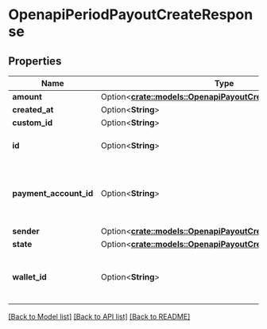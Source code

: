 # OpenapiPeriodPayoutCreateResponse

## Properties

Name | Type | Description | Notes
------------ | ------------- | ------------- | -------------
**amount** | Option<[**crate::models::OpenapiPayoutCreateResponseAmount**](openapi_PayoutCreateResponse_amount.md)> |  | [optional]
**created_at** | Option<**String**> |  | [optional]
**custom_id** | Option<**String**> |  | [optional]
**id** | Option<**String**> | The payout unique identifier | [optional]
**payment_account_id** | Option<**String**> | The recipient payment account receiving funds | [optional]
**sender** | Option<[**crate::models::OpenapiPayoutCreateResponseSender**](openapi_PayoutCreateResponse_sender.md)> |  | [optional]
**state** | Option<[**crate::models::OpenapiPayoutCreateResponseState**](openapi_PayoutCreateResponse_state.md)> |  | [optional]
**wallet_id** | Option<**String**> | The wallet ID from which the money will disburse | [optional]

[[Back to Model list]](../README.md#documentation-for-models) [[Back to API list]](../README.md#documentation-for-api-endpoints) [[Back to README]](../README.md)


